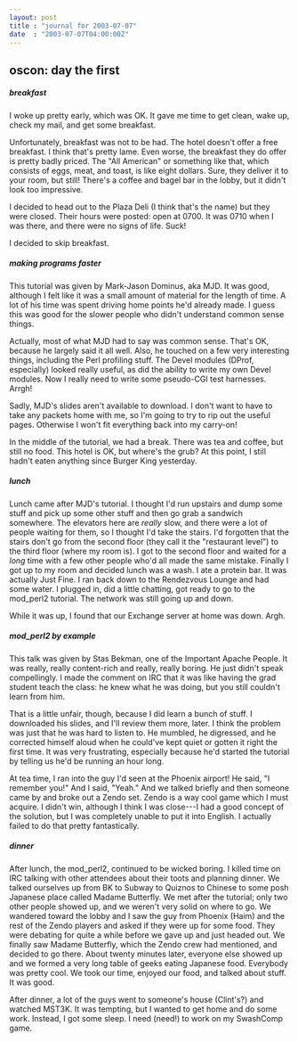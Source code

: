 ```yaml
---
layout: post
title : "journal for 2003-07-07"
date  : "2003-07-07T04:00:00Z"
---
```



## oscon: day the first

<h5>breakfast</h5>I woke up pretty early, which was OK.  It gave me time to get clean, wake up, check my mail, and get some breakfast.

Unfortunately, breakfast was not to be had.  The hotel doesn't offer a free breakfast.  I think that's pretty lame.  Even worse, the breakfast they do offer is pretty badly priced.  The "All American" or something like that, which consists of eggs, meat, and toast, is like eight dollars.  Sure, they deliver it to your room, but still!  There's a coffee and bagel bar in the lobby, but it didn't look too impressive. 

I decided to head out to the Plaza Deli (I think that's the name) but they were closed.  Their hours were posted: open at 0700.  It was 0710 when I was there, and there were no signs of life.  Suck!

I decided to skip breakfast.<h5>making programs faster</h5>This tutorial was given by Mark-Jason Dominus, aka MJD.  It was good, although I felt like it was a small amount of material for the length of time.  A lot of his time was spent driving home points he'd already made.  I guess this was good for the slower people who didn't understand common sense things.

Actually, most of what MJD had to say was common sense.  That's OK, because he largely said it all well.  Also, he touched on a few very interesting things, including the Perl profiling stuff.  The Devel modules (DProf, especially) looked really useful, as did the ability to write my own Devel modules.  Now I really need to write some pseudo-CGI test harnesses.  Arrgh!

Sadly, MJD's slides aren't available to download.  I don't want to have to take any packets home with me, so I'm going to try to rip out the useful pages. Otherwise I won't fit everything back into my carry-on!

In the middle of the tutorial, we had a break.  There was tea and coffee, but still no food.  This hotel is OK, but where's the grub?  At this point, I still hadn't eaten anything since Burger King yesterday.<h5>lunch</h5>Lunch came after MJD's tutorial.  I thought I'd run upstairs and dump some stuff and pick up some other stuff and then go grab a sandwich somewhere. The elevators here are <em>really</em> slow, and there were a lot of people waiting for them, so I thought I'd take the stairs.  I'd forgotten that the stairs don't go from the second floor (they call it the "restaurant level") to the third floor (where my room is).  I got to the second floor and waited for a <em>long</em> time with a few other people who'd all made the same mistake. Finally I got up to my room and decided lunch was a wash.  I ate a protein bar. It was actually Just Fine.  I ran back down to the Rendezvous Lounge and had some water.  I plugged in, did a little chatting, got ready to go to the mod_perl2 tutorial.  The network was still going up and down.

While it was up, I found that our Exchange server at home was down.  Argh.<h5>mod_perl2 by example</h5>This talk was given by Stas Bekman, one of the Important Apache People.  It was really, really content-rich and really, really boring.  He just didn't speak compellingly.  I made the comment on IRC that it was like having the grad student teach the class: he knew what he was doing, but you still couldn't learn from him. 

That is a little unfair, though, because I did learn a bunch of stuff.  I downloaded his slides, and I'll review them more, later.  I think the problem was just that he was hard to listen to.  He mumbled, he digressed, and he corrected himself aloud when he could've kept quiet or gotten it right the first time.  It was very frustrating, especially because he'd started the tutorial by telling us he'd be running an hour long.

At tea time, I ran into the guy I'd seen at the Phoenix airport!  He said, "I remember you!"  And I said, "Yeah."  And we talked briefly and then someone came by and broke out a Zendo set.  Zendo is a way cool game which I must acquire.  I didn't win, although I think I was close---I had a good concept of the solution, but I was completely unable to put it into English.  I actually failed to do that pretty fantastically.<h5>dinner</h5>After lunch, the mod_perl2, continued to be wicked boring.  I killed time on IRC talking with other attendees about their toots and planning dinner.  We talked ourselves up from BK to Subway to Quiznos to Chinese to some posh Japanese place called Madame Butterfly.  We met after the tutorial; only two other people showed up, and we weren't very solid on where to go.  We wandered toward the lobby and I saw the guy from Phoenix (Haim) and the rest of the Zendo players and asked if they were up for some food.  They were debating for quite a while before we gave up and just headed out.  We finally saw Madame Butterfly, which the Zendo crew had mentioned, and decided to go there.  About twenty minutes later, everyone else showed up and we formed a very long table of geeks eating Japanese food.  Everybody was pretty cool.  We took our time, enjoyed our food, and talked about stuff.  It was good.

After dinner, a lot of the guys went to someone's house (Clint's?) and watched MST3K.  It was tempting, but I wanted to get home and do some work.  Instead, I got some sleep.  I need (need!) to work on my SwashComp game.

